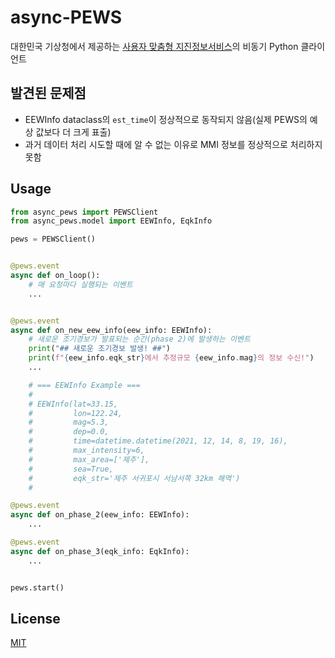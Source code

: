 # async-PEWS

대한민국 기상청에서 제공하는 [사용자 맞춤형 지진정보서비스](https://www.weather.go.kr/pews/)의 비동기 Python 클라이언트

## 발견된 문제점

- EEWInfo dataclass의 `est_time`이 정상적으로 동작되지 않음(실제 PEWS의 예상 값보다 더 크게 표출)
- 과거 데이터 처리 시도할 때에 알 수 없는 이유로 MMI 정보를 정상적으로 처리하지 못함 

## Usage

```python
from async_pews import PEWSClient
from async_pews.model import EEWInfo, EqkInfo

pews = PEWSClient()


@pews.event
async def on_loop():
    # 매 요청마다 실행되는 이벤트
    ...


@pews.event
async def on_new_eew_info(eew_info: EEWInfo):
    # 새로운 조기경보가 발표되는 순간(phase 2)에 발생하는 이벤트
    print("## 새로운 조기경보 발생! ##")
    print(f"{eew_info.eqk_str}에서 추정규모 {eew_info.mag}의 정보 수신!")
    ...

    # === EEWInfo Example ===
    #
    # EEWInfo(lat=33.15,
    #         lon=122.24,
    #         mag=5.3,
    #         dep=0.0,
    #         time=datetime.datetime(2021, 12, 14, 8, 19, 16),
    #         max_intensity=6,
    #         max_area=['제주'],
    #         sea=True,
    #         eqk_str='제주 서귀포시 서남서쪽 32km 해역')
    #

@pews.event
async def on_phase_2(eew_info: EEWInfo):
    ...

@pews.event
async def on_phase_3(eqk_info: EqkInfo):
    ...


pews.start()
```

## License

[MIT](https://choosealicense.com/licenses/mit/)
